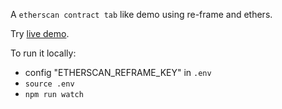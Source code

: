 A `etherscan contract tab` like demo using re-frame and ethers.

Try [live demo](re-frame-ethers-demo.web.app).

To run it locally:
- config "ETHERSCAN_REFRAME_KEY" in `.env`
- `source .env`
- `npm run watch`
